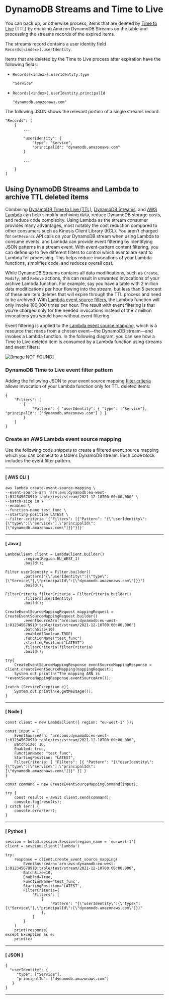 # DynamoDB Streams and Time to Live<a name="time-to-live-ttl-streams"></a>

You can back up, or otherwise process, items that are deleted by [Time to Live](TTL.md) \(TTL\) by enabling Amazon DynamoDB Streams on the table and processing the streams records of the expired items\.

The streams record contains a user identity field `Records[<index>].userIdentity`\.

Items that are deleted by the Time to Live process after expiration have the following fields:
+ `Records[<index>].userIdentity.type`

  `"Service"`
+ `Records[<index>].userIdentity.principalId`

  `"dynamodb.amazonaws.com"`

The following JSON shows the relevant portion of a single streams record\.

```
"Records": [
    {
        ...

        "userIdentity": {
            "type": "Service",
            "principalId": "dynamodb.amazonaws.com"
        }

        ...

    }
]
```

## Using DynamoDB Streams and Lambda to archive TTL deleted items<a name="streams-archive-ttl-deleted-items"></a>

Combining [DynamoDB Time to Live \(TTL\)](https://docs.aws.amazon.com/amazondynamodb/latest/developerguide/TTL.html), [DynamoDB Streams](https://docs.aws.amazon.com/amazondynamodb/latest/developerguide/Streams.html), and [AWS Lambda](http://aws.amazon.com/lambda/) can help simplify archiving data, reduce DynamoDB storage costs, and reduce code complexity\. Using Lambda as the stream consumer provides many advantages, most notably the cost reduction compared to other consumers such as Kinesis Client Library \(KCL\)\. You aren’t charged for `GetRecords` API calls on your DynamoDB stream when using Lambda to consume events, and Lambda can provide event filtering by identifying JSON patterns in a stream event\. With event\-pattern content filtering, you can define up to five different filters to control which events are sent to Lambda for processing\. This helps reduce invocations of your Lambda functions, simplifies code, and reduces overall cost\.

While DynamoDB Streams contains all data modifications, such as `Create`, `Modify`, and `Remove` actions, this can result in unwanted invocations of your archive Lambda function\. For example, say you have a table with 2 million data modifications per hour flowing into the stream, but less than 5 percent of these are item deletes that will expire through the TTL process and need to be archived\. With [Lambda event source filters](https://docs.aws.amazon.com/lambda/latest/dg/invocation-eventfiltering.html), the Lambda function will only invoke 100,000 times per hour\. The result with event filtering is that you’re charged only for the needed invocations instead of the 2 million invocations you would have without event filtering\.

Event filtering is applied to the [Lambda event source mapping](https://docs.aws.amazon.com/lambda/latest/dg/invocation-eventsourcemapping.html), which is a resource that reads from a chosen event—the DynamoDB stream—and invokes a Lambda function\. In the following diagram, you can see how a Time to Live deleted item is consumed by a Lambda function using streams and event filters\.

![\[Image NOT FOUND\]](http://docs.aws.amazon.com/amazondynamodb/latest/developerguide/images/streams-lambda-ttl.png)

### DynamoDB Time to Live event filter pattern<a name="ttl-event-filter-pattern"></a>

Adding the following JSON to your event source mapping [filter criteria](https://docs.aws.amazon.com/lambda/latest/dg/API_FilterCriteria.html) allows invocation of your Lambda function only for TTL deleted items:

```
{
    "Filters": [
        {
            "Pattern": { "userIdentity": { "type": ["Service"], "principalId": ["dynamodb.amazonaws.com"] } }
        }
    ]
}
```

### Create an AWS Lambda event source mapping<a name="create-event-source-mapping"></a>

Use the following code snippets to create a filtered event source mapping which you can connect to a table's DynamoDB stream\. Each code block includes the event filter pattern\.

------
#### [ AWS CLI ]

```
aws lambda create-event-source-mapping \
--event-source-arn 'arn:aws:dynamodb:eu-west-1:012345678910:table/test/stream/2021-12-10T00:00:00.000' \
--batch-size 10 \
--enabled \
--function-name test_func \
--starting-position LATEST \
--filter-criteria '{"Filters": [{"Pattern": "{\"userIdentity\":{\"type\":[\"Service\"],\"principalId\":[\"dynamodb.amazonaws.com\"]}}"}]}'
```

------
#### [ Java ]

```
LambdaClient client = LambdaClient.builder()
        .region(Region.EU_WEST_1)
        .build();

Filter userIdentity = Filter.builder()
        .pattern("{\"userIdentity\":{\"type\":[\"Service\"],\"principalId\":[\"dynamodb.amazonaws.com\"]}}")
        .build();

FilterCriteria filterCriteria = FilterCriteria.builder()
        .filters(userIdentity)
        .build();

CreateEventSourceMappingRequest mappingRequest = CreateEventSourceMappingRequest.builder()
        .eventSourceArn("arn:aws:dynamodb:eu-west-1:012345678910:table/test/stream/2021-12-10T00:00:00.000")
        .batchSize(10)
        .enabled(Boolean.TRUE)
        .functionName("test_func")
        .startingPosition("LATEST")
        .filterCriteria(filterCriteria)
        .build();

try{
    CreateEventSourceMappingResponse eventSourceMappingResponse = client.createEventSourceMapping(mappingRequest);
    System.out.println("The mapping ARN is "+eventSourceMappingResponse.eventSourceArn());

}catch (ServiceException e){
    System.out.println(e.getMessage());
}
```

------
#### [ Node ]

```
const client = new LambdaClient({ region: "eu-west-1" });

const input = {
    EventSourceArn: "arn:aws:dynamodb:eu-west-1:012345678910:table/test/stream/2021-12-10T00:00:00.000",
    BatchSize: 10,
    Enabled: true,
    FunctionName: "test_func",
    StartingPosition: "LATEST",
    FilterCriteria: { "Filters": [{ "Pattern": "{\"userIdentity\":{\"type\":[\"Service\"],\"principalId\":[\"dynamodb.amazonaws.com\"]}}" }] }
}

const command = new CreateEventSourceMappingCommand(input);

try {
    const results = await client.send(command);
    console.log(results);
} catch (err) {
    console.error(err);
}
```

------
#### [ Python ]

```
session = boto3.session.Session(region_name = 'eu-west-1')
client = session.client('lambda')

try:
    response = client.create_event_source_mapping(
        EventSourceArn='arn:aws:dynamodb:eu-west-1:012345678910:table/test/stream/2021-12-10T00:00:00.000',
        BatchSize=10,
        Enabled=True,
        FunctionName='test_func',
        StartingPosition='LATEST',
        FilterCriteria={
            'Filters': [
                {
                    'Pattern': "{\"userIdentity\":{\"type\":[\"Service\"],\"principalId\":[\"dynamodb.amazonaws.com\"]}}"
                },
            ]
        }
    )
    print(response)
except Exception as e:
    print(e)
```

------
#### [ JSON ]

```
{
  "userIdentity": {
     "type": ["Service"],
     "principalId": ["dynamodb.amazonaws.com"]
   }
}
```

------